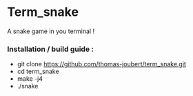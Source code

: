 # Term_snake

A snake game in you terminal !

### Installation / build guide :
- git clone https://github.com/thomas-joubert/term_snake.git
- cd term_snake
- make -j4
- ./snake
